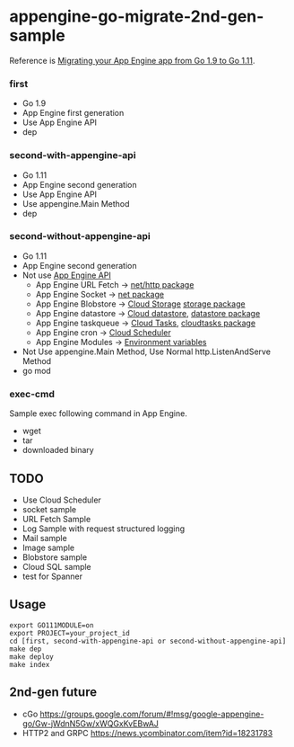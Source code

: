 # appengine-go-migrate-2nd-gen-sample

Reference is [Migrating your App Engine app from Go 1.9 to Go 1.11](https://cloud.google.com/appengine/docs/standard/go111/go-differences).

### first
- Go 1.9
- App Engine first generation
- Use App Engine API
- dep


### second-with-appengine-api
- Go 1.11
- App Engine second generation
- Use App Engine API
- Use appengine.Main Method
- dep

### second-without-appengine-api
- Go 1.11
- App Engine second generation
- Not use [App Engine API](https://cloud.google.com/appengine/docs/standard/go/reference)
  - App Engine URL Fetch -> [net/http package](https://golang.org/pkg/net/http/)
  - App Engine Socket -> [net package](https://golang.org/pkg/net/)
  - App Engine Blobstore -> [Cloud Storage](https://cloud.google.com/storage/) [storage package](https://godoc.org/cloud.google.com/go/storage)
  - App Engine datastore -> [Cloud datastore](https://cloud.google.com/datastore/), [datastore package](https://godoc.org/cloud.google.com/go/datastore)
  - App Engine taskqueue -> [Cloud Tasks](https://cloud.google.com/tasks/), [cloudtasks package](https://godoc.org/google.golang.org/api/cloudtasks/v2beta3)
  - App Engine cron -> [Cloud Scheduler](https://cloud.google.com/scheduler/)
  - App Engine Modules -> [Environment variables](https://cloud.google.com/appengine/docs/standard/go111/runtime#environment_variables)
- Not Use appengine.Main Method, Use Normal http.ListenAndServe Method
- go mod

### exec-cmd

Sample exec following command in App Engine.

- wget
- tar
- downloaded binary

## TODO

- Use Cloud Scheduler
- socket sample
- URL Fetch Sample
- Log Sample with request structured logging
- Mail sample
- Image sample
- Blobstore sample
- Cloud SQL sample
- test for Spanner


## Usage

```
export GO111MODULE=on
export PROJECT=your_project_id
cd [first, second-with-appengine-api or second-without-appengine-api]
make dep
make deploy
make index
```

## 2nd-gen future
- cGo https://groups.google.com/forum/#!msg/google-appengine-go/Gw-jWdnN5Gw/xWQGxKvEBwAJ
- HTTP2 and GRPC https://news.ycombinator.com/item?id=18231783
